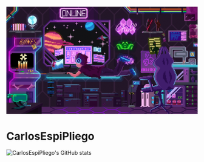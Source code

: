 <!-- Agregar banner -->
![Banner Carlos EspiPliego](./assets/devroom.gif)

# CarlosEspiPliego

![CarlosEspiPliego's GitHub stats](https://github-readme-stats.vercel.app/api/top-langs/?username=CarlosEspiPliego&theme=dark&langs_count=10)
